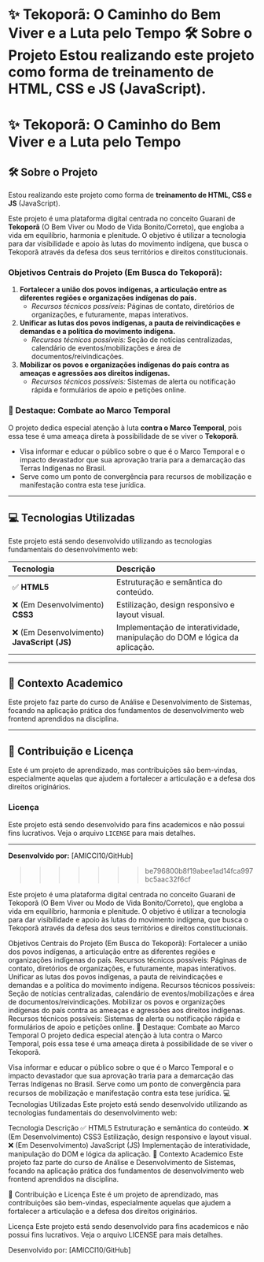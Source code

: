 ✨ Tekoporã: O Caminho do Bem Viver e a Luta pelo Tempo
🛠️ Sobre o Projeto
Estou realizando este projeto como forma de treinamento de HTML, CSS e JS (JavaScript).
=======
# ✨ Tekoporã: O Caminho do Bem Viver e a Luta pelo Tempo

## 🛠️ Sobre o Projeto

Estou realizando este projeto como forma de **treinamento de HTML, CSS e JS** (JavaScript).

Este projeto é uma plataforma digital centrada no conceito Guarani de **Tekoporã** (O Bem Viver ou Modo de Vida Bonito/Correto), que engloba a vida em equilíbrio, harmonia e plenitude. O objetivo é utilizar a tecnologia para dar visibilidade e apoio às lutas do movimento indígena, que busca o Tekoporã através da defesa dos seus territórios e direitos constitucionais.

### **Objetivos Centrais do Projeto (Em Busca do Tekoporã):**

1.  **Fortalecer a união dos povos indígenas, a articulação entre as diferentes regiões e organizações indígenas do país.**
    * *Recursos técnicos possíveis:* Páginas de contato, diretórios de organizações, e futuramente, mapas interativos.
2.  **Unificar as lutas dos povos indígenas, a pauta de reivindicações e demandas e a política do movimento indígena.**
    * *Recursos técnicos possíveis:* Seção de notícias centralizadas, calendário de eventos/mobilizações e área de documentos/reivindicações.
3.  **Mobilizar os povos e organizações indígenas do país contra as ameaças e agressões aos direitos indígenas.**
    * *Recursos técnicos possíveis:* Sistemas de alerta ou notificação rápida e formulários de apoio e petições online.

### 🚩 Destaque: Combate ao Marco Temporal

O projeto dedica especial atenção à luta **contra o Marco Temporal**, pois essa tese é uma ameaça direta à possibilidade de se viver o **Tekoporã**.

* Visa informar e educar o público sobre o que é o Marco Temporal e o impacto devastador que sua aprovação traria para a demarcação das Terras Indígenas no Brasil.
* Serve como um ponto de convergência para recursos de mobilização e manifestação contra esta tese jurídica.

---

## 💻 Tecnologias Utilizadas

Este projeto está sendo desenvolvido utilizando as tecnologias fundamentais do desenvolvimento web:

| Tecnologia | Descrição |
| :--- | :--- |
| ✅ **HTML5** | Estruturação e semântica do conteúdo. |
| ❌ (Em Desenvolvimento) **CSS3** | Estilização, design responsivo e layout visual. |
| ❌ (Em Desenvolvimento) **JavaScript (JS)** | Implementação de interatividade, manipulação do DOM e lógica da aplicação. |

---

## 🚀 Contexto Academico

Este projeto faz parte do curso de Análise e Desenvolvimento de Sistemas, focando na aplicação prática dos fundamentos de desenvolvimento web frontend aprendidos na disciplina.

---

## 🤝 Contribuição e Licença

Este é um projeto de aprendizado, mas contribuições são bem-vindas, especialmente aquelas que ajudem a fortalecer a articulação e a defesa dos direitos originários.


### Licença

Este projeto está sendo desenvolvido para fins academicos e não possui fins lucrativos. Veja o arquivo `LICENSE` para mais detalhes.

---

**Desenvolvido por:** [AMICCI10/GitHub]

>>>>>>> be796800b8f19abee1ad14fca997bc5aac32f6cf

Este projeto é uma plataforma digital centrada no conceito Guarani de Tekoporã (O Bem Viver ou Modo de Vida Bonito/Correto), que engloba a vida em equilíbrio, harmonia e plenitude. O objetivo é utilizar a tecnologia para dar visibilidade e apoio às lutas do movimento indígena, que busca o Tekoporã através da defesa dos seus territórios e direitos constitucionais.

Objetivos Centrais do Projeto (Em Busca do Tekoporã):
Fortalecer a união dos povos indígenas, a articulação entre as diferentes regiões e organizações indígenas do país.
Recursos técnicos possíveis: Páginas de contato, diretórios de organizações, e futuramente, mapas interativos.
Unificar as lutas dos povos indígenas, a pauta de reivindicações e demandas e a política do movimento indígena.
Recursos técnicos possíveis: Seção de notícias centralizadas, calendário de eventos/mobilizações e área de documentos/reivindicações.
Mobilizar os povos e organizações indígenas do país contra as ameaças e agressões aos direitos indígenas.
Recursos técnicos possíveis: Sistemas de alerta ou notificação rápida e formulários de apoio e petições online.
🚩 Destaque: Combate ao Marco Temporal
O projeto dedica especial atenção à luta contra o Marco Temporal, pois essa tese é uma ameaça direta à possibilidade de se viver o Tekoporã.

Visa informar e educar o público sobre o que é o Marco Temporal e o impacto devastador que sua aprovação traria para a demarcação das Terras Indígenas no Brasil.
Serve como um ponto de convergência para recursos de mobilização e manifestação contra esta tese jurídica.
💻 Tecnologias Utilizadas
Este projeto está sendo desenvolvido utilizando as tecnologias fundamentais do desenvolvimento web:

Tecnologia	Descrição
✅ HTML5	Estruturação e semântica do conteúdo.
❌ (Em Desenvolvimento) CSS3	Estilização, design responsivo e layout visual.
❌ (Em Desenvolvimento) JavaScript (JS)	Implementação de interatividade, manipulação do DOM e lógica da aplicação.
🚀 Contexto Academico
Este projeto faz parte do curso de Análise e Desenvolvimento de Sistemas, focando na aplicação prática dos fundamentos de desenvolvimento web frontend aprendidos na disciplina.

🤝 Contribuição e Licença
Este é um projeto de aprendizado, mas contribuições são bem-vindas, especialmente aquelas que ajudem a fortalecer a articulação e a defesa dos direitos originários.

Licença
Este projeto está sendo desenvolvido para fins academicos e não possui fins lucrativos. Veja o arquivo LICENSE para mais detalhes.

Desenvolvido por: [AMICCI10/GitHub]